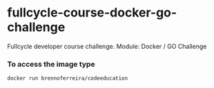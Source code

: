 # fullcycle-course-docker-go-challenge
Fullcycle developer course challenge. Module: Docker / GO Challenge

### To access the image type

```sh
docker run brennoferreira/codeeducation
```

